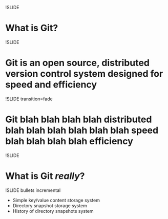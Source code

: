 !SLIDE

# What is Git? #

!SLIDE 

# Git is an open source, distributed version control system designed for speed and efficiency #

!SLIDE transition=fade

# Git blah blah blah blah distributed blah blah blah blah blah blah speed blah blah blah blah efficiency #

!SLIDE

# What is Git *really*? #

!SLIDE bullets incremental

* Simple key/value content storage system
* Directory snapshot storage system
* History of directory snapshots system
